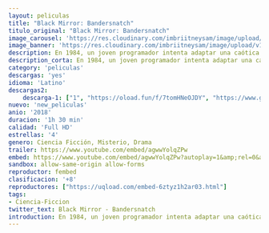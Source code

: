 ```yaml
---
layout: peliculas
title: "Black Mirror: Bandersnatch"
titulo_original: "Black Mirror: Bandersnatch"
image_carousel: 'https://res.cloudinary.com/imbriitneysam/image/upload/v1546301131/black-poster-min.jpg'
image_banner: 'https://res.cloudinary.com/imbriitneysam/image/upload/v1546301132/black-banner-min.jpg'
description: En 1984, un joven programador intenta adaptar una caótica novela de fantasía a un vídeojuego. Un desafío alucinante que le llevará a cuestionarse la realidad que le rodea. Película interactiva de Black Mirror, dirigida por David Slade (Hard Candy), en la que el espectador puede tomar decisiones que cambian el rumbo de la historia, entre más de cinco finales posibles y 300 minutos filmados en total. También existe la opción de ver la película sin tomar ninguna decisión, lo que da como resultado un film de 90 minutos.
description_corta: En 1984, un joven programador intenta adaptar una caótica novela de fantasía a un vídeojuego. Un desafío alucinante que le llevará a cuestionarse la realidad que le rodea. Película interactiva de Black Mirror, dirigida por...
category: 'peliculas'
descargas: 'yes'
idioma: 'Latino'
descargas2:
    descarga-1: ["1", "https://oload.fun/f/7tomHNeOJDY", "https://www.google.com/s2/favicons?domain=openload.co","OpenLoad","https://res.cloudinary.com/imbriitneysam/image/upload/v1541473684/mexico.png", "Latino", "TS-Screener"]
nuevo: 'new_peliculas'
anio: '2018'
duracion: '1h 30 min'
calidad: 'Full HD'
estrellas: '4'
genero: Ciencia Ficción, Misterio, Drama
trailer: https://www.youtube.com/embed/agwwYolqZPw
embed: https://www.youtube.com/embed/agwwYolqZPw?autoplay=1&amp;rel=0&amp;hd=1&border=0&wmode=opaque&enablejsapi=1&modestbranding=1&controls=1&showinfo=0
sandbox: allow-same-origin allow-forms
reproductor: fembed
clasificacion: '+8'
reproductores: ["https://uqload.com/embed-6ztyz1h2ar03.html"]
tags:
- Ciencia-Ficcion
twitter_text: Black Mirror - Bandersnatch
introduction: En 1984, un joven programador intenta adaptar una caótica novela de fantasía a un vídeojuego. Un desafío alucinante que le llevará a cuestionarse la realidad que le rodea. Película interactiva de Black Mirror, dirigida por...
---
```












